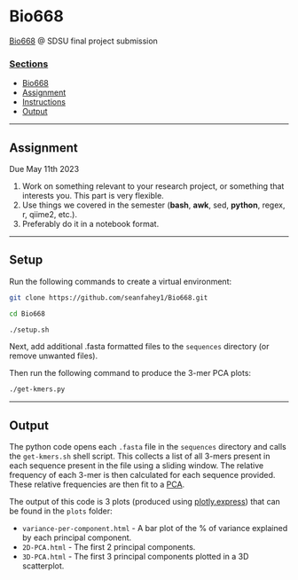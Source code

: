 # Bio668
[Bio668](https://kelleybioinfo.org/algorithms/about/about.php) @ SDSU final project submission

### <u>Sections</u>
- [Bio668](#bio668)
- [Assignment](#assignment)
- [Instructions](#setup)
- [Output](#output)

<hr>

## Assignment 

Due May 11th 2023

1. Work on something relevant to your research project, or something that interests you. This part is very flexible.
2. Use things we covered in the semester (**bash**, **awk**, sed, **python**, regex, r, qiime2, etc.).
3. Preferably do it in a notebook format.

<hr>

## Setup
Run the following commands to create a virtual environment:

```bash 
git clone https://github.com/seanfahey1/Bio668.git
```

```bash 
cd Bio668
```

```bash 
./setup.sh
```

Next, add additional .fasta formatted files to the `sequences` directory (or remove unwanted files).

Then run the following command to produce the 3-mer PCA plots:

```bash 
./get-kmers.py
```

<hr>

## Output

The python code opens each `.fasta` file in the `sequences` directory and calls the `get-kmers.sh` shell script. This 
collects a list of all 3-mers present in each sequence present in the file using a sliding window. The relative 
frequency of each 3-mer is then calculated for each sequence provided. These relative frequencies are then fit to a 
[PCA](https://scikit-learn.org/stable/modules/generated/sklearn.decomposition.PCA.html). 

The output of this code is 3 plots (produced using [plotly.express](https://plotly.com/python/plotly-express/)) that 
can be found in the `plots` folder:

- `variance-per-component.html` - A bar plot of the % of variance explained by each principal component.
- `2D-PCA.html` - The first 2 principal components.
- `3D-PCA.html` - The first 3 principal components plotted in a 3D scatterplot.
